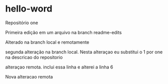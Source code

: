 ﻿# hello-word
Repositório one

Primeira edição em um arquivo na branch readme-edits

Alterado na branch local e remotamente

segunda alteração na branch local. Nesta alteraçao eu substitui o 1 por one na descricao do repositorio

alteraçao remota. inclui essa linha e alterei a linha 6

Nova alteracao remota
